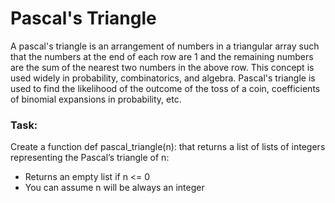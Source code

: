 # Pascal's Triangle

A pascal's triangle is an arrangement of numbers in a triangular array such that the numbers at the end of each row are 1 and the remaining numbers are the sum of the nearest two numbers in the above row. This concept is used widely in probability, combinatorics, and algebra. Pascal's triangle is used to find the likelihood of the outcome of the toss of a coin, coefficients of binomial expansions in probability, etc.

### Task:

Create a function def pascal_triangle(n): that returns a list of lists of integers representing the Pascal’s triangle of n:

<ul>
<li>Returns an empty list if n <= 0</li>
<li>You can assume n will be always an integer</li>
</ul>

